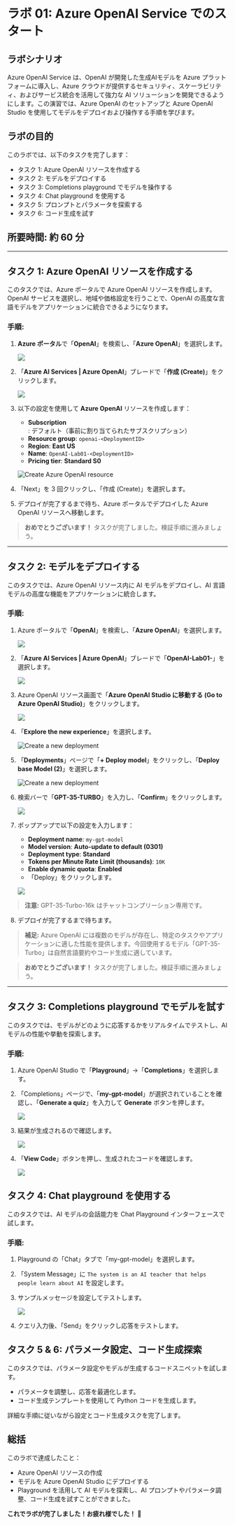 # ラボ 01: Azure OpenAI Service でのスタート

## ラボシナリオ
Azure OpenAI Service は、OpenAI が開発した生成AIモデルを Azure プラットフォームに導入し、Azure クラウドが提供するセキュリティ、スケーラビリティ、およびサービス統合を活用して強力な AI ソリューションを開発できるようにします。この演習では、Azure OpenAI のセットアップと Azure OpenAI Studio を使用してモデルをデプロイおよび操作する手順を学びます。

## ラボの目的
このラボでは、以下のタスクを完了します：

- タスク 1: Azure OpenAI リソースを作成する  
- タスク 2: モデルをデプロイする  
- タスク 3: Completions playground でモデルを操作する  
- タスク 4: Chat playground を使用する  
- タスク 5: プロンプトとパラメータを探索する  
- タスク 6: コード生成を試す  

## 所要時間: 約 60 分


---

## タスク 1: Azure OpenAI リソースを作成する

このタスクでは、Azure ポータルで Azure OpenAI リソースを作成します。OpenAI サービスを選択し、地域や価格設定を行うことで、OpenAI の高度な言語モデルをアプリケーションに統合できるようになります。

### 手順:

1. **Azure ポータル**で「**OpenAI**」を検索し、「**Azure OpenAI**」を選択します。

   ![](../media/openai8.png)

2. 「**Azure AI Services | Azure OpenAI**」ブレードで「**作成 (Create)**」をクリックします。

   ![](../media/openai_create1.png)

3. 以下の設定を使用して **Azure OpenAI** リソースを作成します：  
   - **Subscription**: デフォルト（事前に割り当てられたサブスクリプション）
   - **Resource group**: `openai-<DeploymentID>`
   - **Region**: **East US**
   - **Name**: `OpenAI-Lab01-<DeploymentID>`
   - **Pricing tier**: **Standard S0**

   ![](../media/openai-lab01_01.png "Create Azure OpenAI resource")

4. 「Next」を 3 回クリックし、「作成 (Create)」を選択します。

5. デプロイが完了するまで待ち、Azure ポータルでデプロイした Azure OpenAI リソースへ移動します。

<validation step="9ab1a143-84ef-420e-8713-2cacb6c0a63a" />

> **おめでとうございます！** タスクが完了しました。検証手順に進みましょう。


---

## タスク 2: モデルをデプロイする

このタスクでは、Azure OpenAI リソース内に AI モデルをデプロイし、AI 言語モデルの高度な機能をアプリケーションに統合します。

### 手順:

1. Azure ポータルで「**OpenAI**」を検索し、「**Azure OpenAI**」を選択します。

   ![](../media/openai8.png)

2. 「**Azure AI Services | Azure OpenAI**」ブレードで「**OpenAI-Lab01-<Deployment-id>**」を選択します。

   ![](../media/OpenAI_select.png)

3. Azure OpenAI リソース画面で「**Azure OpenAI Studio に移動する (Go to Azure OpenAI Studio)**」をクリックします。

   ![](../media/openai_studio.png)

4. 「**Explore the new experience**」を選択します。

   ![](../media/explore_new-exp.jpg "Create a new deployment")

5. 「**Deployments**」ページで「**+ Deploy model**」をクリックし、「**Deploy base Model (2)**」を選択します。

   ![](../media/deploy-1.jpg "Create a new deployment")

6. 検索バーで「**GPT-35-TURBO**」を入力し、「**Confirm**」をクリックします。

   ![](../media/pg-09.jpg)

7. ポップアップで以下の設定を入力します：  
   - **Deployment name**: `my-gpt-model`  
   - **Model version**: **Auto-update to default (0301)**  
   - **Deployment type**: **Standard**  
   - **Tokens per Minute Rate Limit (thousands)**: `10K`  
   - **Enable dynamic quota**: **Enabled**  
   - 「Deploy」をクリックします。

   ![](../media/gpt-intial.jpg)

> **注意:** GPT-35-Turbo-16k はチャットコンプリーション専用です。

8. デプロイが完了するまで待ちます。

> **補足:** Azure OpenAI には複数のモデルが存在し、特定のタスクやアプリケーションに適した性能を提供します。今回使用するモデル「GPT-35-Turbo」は自然言語要約やコード生成に適しています。

<validation step="f0c29243-24d0-4f47-a237-0e8982262203" />

> **おめでとうございます！** タスクが完了しました。検証手順に進みましょう。


---

## タスク 3: Completions playground でモデルを試す

このタスクでは、モデルがどのように応答するかをリアルタイムでテストし、AI モデルの性能や挙動を探索します。

### 手順:

1. Azure OpenAI Studio で「**Playground**」→「**Completions**」を選択します。

2. 「Completions」ページで、「**my-gpt-model**」が選択されていることを確認し、「**Generate a quiz**」を入力して **Generate** ボタンを押します。

   ![](../media/generate_new.jpg)

3. 結果が生成されるので確認します。

   ![](../media/generated.jpg)

4. 「**View Code**」ボタンを押し、生成されたコードを確認します。

   ![](../media/view_code.jpg)




## タスク 4: Chat playground を使用する

このタスクでは、AI モデルの会話能力を Chat Playground インターフェースで試します。

### 手順:

1. Playground の「Chat」タブで「my-gpt-model」を選択します。

2. 「System Message」に `The system is an AI teacher that helps people learn about AI` を設定します。

3. サンプルメッセージを設定してテストします。

   ![](../media/last-2.jpg)

4. クエリ入力後、「Send」をクリックし応答をテストします。


## タスク 5 & 6: パラメータ設定、コード生成探索

このタスクでは、パラメータ設定やモデルが生成するコードスニペットを試します。

- パラメータを調整し、応答を最適化します。
- コード生成テンプレートを使用して Python コードを生成します。

詳細な手順に従いながら設定とコード生成タスクを完了します。

## 総括
このラボで達成したこと：
- Azure OpenAI リソースの作成
- モデルを Azure OpenAI Studio にデプロイする
- Playground を活用して AI モデルを探索し、AI プロンプトやパラメータ調整、コード生成を試すことができました。

**これでラボが完了しました！お疲れ様でした！** 🎉
